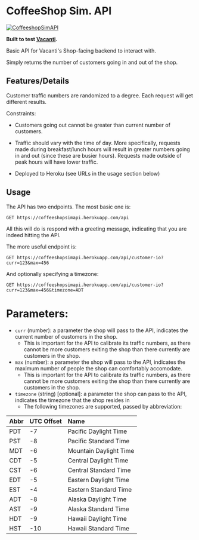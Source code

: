 # CoffeeShop Sim. API

[![CoffeeshopSimAPI](https://circleci.com/gh/jchengjr77/CoffeeshopSimAPI.svg?style=svg)](https://app.circleci.com/pipelines/github/jchengjr77/CoffeeshopSimAPI)

**Built to test [Vacanti](https://github.com/CMU-17-356/Vacanti).**

Basic API for Vacanti's Shop-facing backend to interact with.

Simply returns the number of customers going in and out of the shop.

## Features/Details

Customer traffic numbers are randomized to a degree. Each request will get different results.

Constraints:

- Customers going out cannot be greater than current number of customers.
- Traffic should vary with the time of day. More specifically, requests made during breakfast/lunch hours will result in greater numbers going in and out (since these are busier hours). Requests made outside of peak hours will have lower traffic.

- Deployed to Heroku (see URLs in the usage section below)

## Usage

The API has two endpoints. The most basic one is:

```http
GET https://coffeeshopsimapi.herokuapp.com/api
```

All this will do is respond with a greeting message, indicating that you are indeed hitting the API.

The more useful endpoint is:

```http
GET https://coffeeshopsimapi.herokuapp.com/api/customer-io?curr=123&max=456
```

And optionally specifying a timezone:

```http
GET https://coffeeshopsimapi.herokuapp.com/api/customer-io?curr=123&max=456&timezone=ADT
```

# Parameters:

  - `curr` (number): a parameter the shop will pass to the API, indicates the current number of customers in the shop. 
    - This is important for the API to calibrate its traffic numbers, as there cannot be more customers exiting the shop than there currently are customers in the shop.
  - `max` (number): a parameter the shop will pass to the API, indicates the maximum number of people the shop can comfortably accomodate.
    - This is important for the API to calibrate its traffic numbers, as there cannot be more customers exiting the shop than there currently are customers in the shop.
  - `timezone` (string) [optional]: a parameter the shop can pass to the API, indicates the timezone that the shop resides in
    - The following timezones are supported, passed by abbreviation:

| Abbr | UTC Offset | Name                   |
| ---- | :--------- | :--------------------- |
| PDT  | -7         | Pacific Daylight Time  |
| PST  | -8         | Pacific Standard Time  |
| MDT  | -6         | Mountain Daylight Time |
| CDT  | -5         | Central Daylight Time  |
| CST  | -6         | Central Standard Time  |
| EDT  | -5         | Eastern Daylight Time  |
| EST  | -4         | Eastern Standard Time  |
| ADT  | -8         | Alaska Daylight Time   |
| AST  | -9         | Alaska Standard Time   |
| HDT  | -9         | Hawaii Daylight Time   |
| HST  | -10        | Hawaii Standard Time   |


 


